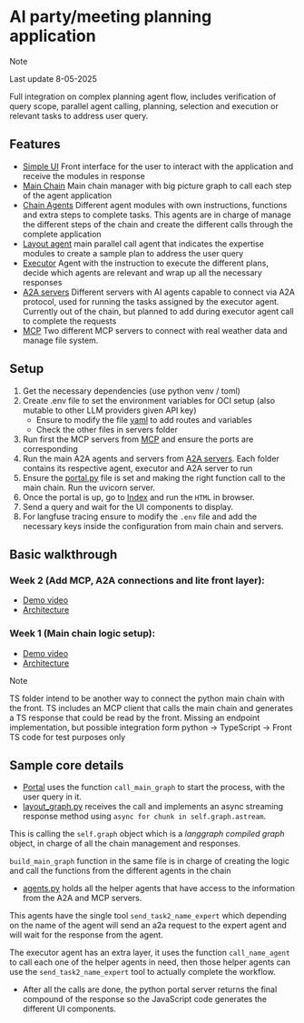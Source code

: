 # AI party/meeting planning application

> [!NOTE]  
> Last update 8-05-2025

Full integration on complex planning agent flow, includes verification of query scope, parallel agent calling, planning, selection and execution or relevant tasks to address user query.

## Features

- [Simple UI](modules/UI/index.html) Front interface for the user to interact with the application and receive the modules in response
- [Main Chain](modules/graph/layout_graph.py) Main chain manager with big picture graph to call each step of the agent application
- [Chain Agents](modules/cluster/) Different agent modules with own instructions, functions and extra steps to complete tasks. This agents are in charge of manage the different steps of the chain and create the different calls through the complete application
- [Layout agent](modules/cluster/layout_builder.py) main parallel call agent that indicates the expertise modules to create a sample plan to address the user query
- [Executor](modules/cluster/executor.py) Agent with the instruction to execute the different plans, decide which agents are relevant and wrap up all the necessary responses
- [A2A servers](remote) Different servers with AI agents capable to connect via A2A protocol, used for running the tasks assigned by the executor agent. Currently out of the chain, but planned to add during executor agent call to complete the requests
- [MCP](remote/mcp/servers/) Two different MCP servers to connect with real weather data and manage file system.

## Setup

1. Get the necessary dependencies (use python venv / toml)
2. Create .env file to set the environment variables for OCI setup (also mutable to other LLM providers given API key)
    - Ensure to modify the file [yaml](modules/util/config/config.yaml) to add routes and variables
    - Check the other files in servers folder
3. Run first the MCP servers from [MCP](remote/mcp/servers/) and ensure the ports are corresponding
4. Run the main A2A agents and servers from [A2A servers](remote). Each folder contains its respective agent, executor and A2A server to run
5. Ensure the [portal.py](portal.py) file is set and making the right function call to the main chain. Run the uvicorn server.
6. Once the portal is up, go to [Index](modules/UI/index.html) and run the ```HTML``` in browser.
7. Send a query and wait for the UI components to display.
8. For langfuse tracing ensure to modify the ```.env``` file and add the necessary keys inside the configuration from main chain and servers.

## Basic walkthrough

### Week 2 (Add MCP, A2A connections and lite front layer):

- [Demo video](walkthrough/MCP_AI_Portal_Demo_week2.mp4)
- [Architecture](walkthrough/AI_portal%20MCP_week2.png)

### Week 1 (Main chain logic setup):

- [Demo video](walkthrough/AI_planning_app_demo_week1.mp4)
- [Architecture](walkthrough/Ai_portal_week1.png)

> [!NOTE]  
> TS folder intend to be another way to connect the python main chain with the front.
> TS includes an MCP client that calls the main chain and generates a TS response that could be read by the front.
> Missing an endpoint implementation, but possible integration form python -> TypeScript -> Front
> TS code for test purposes only

## Sample core details

- [Portal](portal.py) uses the function ```call_main_graph``` to start the process, with the user query in it.
- [layout_graph.py](modules/main_graph/layout_graph.py) receives the call and implements an async streaming response method using ```async for chunk in self.graph.astream```.

This is calling the ```self.graph``` object which is a _langgraph compiled graph_ object, in charge of all the chain management and responses.

```build_main_graph``` function in the same file is in charge of creating the logic and call the functions from the different agents in the chain
- [agents.py](modules/cluster/agents.py) holds all the helper agents that have access to the information from the A2A and MCP servers.

This agents have the single tool ```send_task2_name_expert``` which depending on the name of the agent will send an a2a request to the expert agent and will wait for the response from the agent.

The executor agent has an extra layer, it uses the function ```call_name_agent``` to call each one of the helper agents in need, then those helper agents can use the ```send_task2_name_expert``` tool to actually complete the workflow.

- After all the calls are done, the python portal server returns the final compound of the response so the JavaScript code generates the different UI components.